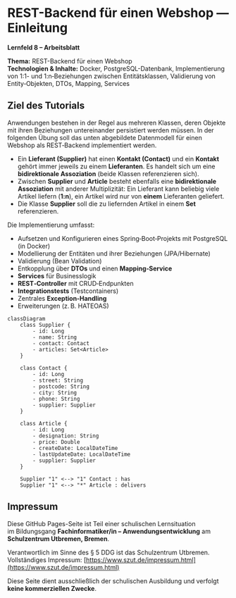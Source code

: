 
# REST-Backend für einen Webshop — Einleitung

**Lernfeld 8 – Arbeitsblatt**

**Thema:** REST-Backend für einen Webshop  
**Technologien & Inhalte:** Docker, PostgreSQL-Datenbank, Implementierung von 1:1- und 1:n‑Beziehungen zwischen Entitätsklassen, Validierung von Entity‑Objekten, DTOs, Mapping, Services

## Ziel des Tutorials
Anwendungen bestehen in der Regel aus mehreren Klassen, deren Objekte mit ihren Beziehungen untereinander persistiert werden müssen. In der folgenden Übung soll das unten abgebildete Datenmodell für einen Webshop als REST‑Backend implementiert werden.

- Ein **Lieferant (Supplier)** hat einen **Kontakt (Contact)** und ein **Kontakt** gehört immer jeweils zu einem **Lieferanten**. Es handelt sich um eine **bidirektionale Assoziation** (beide Klassen referenzieren sich).
- Zwischen **Supplier** und **Article** besteht ebenfalls eine **bidirektionale Assoziation** mit anderer Multiplizität: Ein Lieferant kann beliebig viele Artikel liefern (**1:n**), ein Artikel wird nur von **einem** Lieferanten geliefert.
- Die Klasse **Supplier** soll die zu liefernden Artikel in einem **Set** referenzieren.

Die Implementierung umfasst:
- Aufsetzen und Konfigurieren eines Spring‑Boot‑Projekts mit PostgreSQL (in Docker)
- Modellierung der Entitäten und ihrer Beziehungen (JPA/Hibernate)
- Validierung (Bean Validation)
- Entkopplung über **DTOs** und einen **Mapping‑Service**
- **Services** für Businesslogik
- **REST‑Controller** mit CRUD‑Endpunkten
- **Integrationstests** (Testcontainers)
- Zentrales **Exception‑Handling**
- Erweiterungen (z. B. HATEOAS)

```mermaid
classDiagram
    class Supplier {
        - id: Long
        - name: String
        - contact: Contact
        - articles: Set<Article>
    }

    class Contact {
        - id: Long
        - street: String
        - postcode: String
        - city: String
        - phone: String
        - supplier: Supplier
    }

    class Article {
        - id: Long
        - designation: String
        - price: Double
        - createDate: LocalDateTime
        - lastUpdateDate: LocalDateTime
        - supplier: Supplier
    }

    Supplier "1" <--> "1" Contact : has
    Supplier "1" <--> "*" Article : delivers
```


## Impressum

Diese GitHub Pages-Seite ist Teil einer schulischen Lernsituation  
im Bildungsgang **Fachinformatiker/in – Anwendungsentwicklung** am  
**Schulzentrum Utbremen, Bremen**.

Verantwortlich im Sinne des § 5 DDG ist das Schulzentrum Utbremen.  
Vollständiges Impressum: [https://www.szut.de/impressum.html](https://www.szut.de/impressum.html)

Diese Seite dient ausschließlich der schulischen Ausbildung und verfolgt **keine kommerziellen Zwecke**.